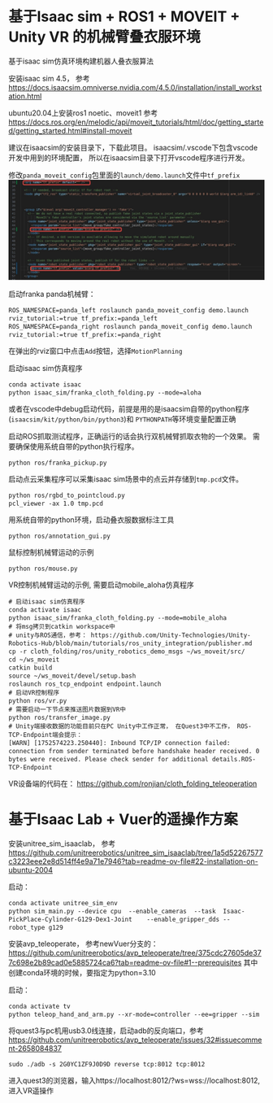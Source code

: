 # 基于Isaac sim + ROS1 + MOVEIT + Unity VR 的机械臂叠衣服环境

基于isaac sim仿真环境构建机器人叠衣服算法

安装isaac sim 4.5，
参考 https://docs.isaacsim.omniverse.nvidia.com/4.5.0/installation/install_workstation.html

ubuntu20.04上安装ros1 noetic、moveit1
参考 https://docs.ros.org/en/melodic/api/moveit_tutorials/html/doc/getting_started/getting_started.html#install-moveit


建议在isaacsim的安装目录下，下载此项目。
isaacsim/.vscode下包含vscode开发中用到的环境配置，
所以在isaacsim目录下打开vscode程序进行开发。

修改```panda_moveit_config```包里面的```launch/demo.launch```文件中```tf_prefix```
![tf_prefix](./assets/tf_prefix.jpg)

启动franka panda机械臂：
```shell
ROS_NAMESPACE=panda_left roslaunch panda_moveit_config demo.launch rviz_tutorial:=true tf_prefix:=panda_left
ROS_NAMESPACE=panda_right roslaunch panda_moveit_config demo.launch rviz_tutorial:=true tf_prefix:=panda_right
```
在弹出的rviz窗口中点击```Add```按钮，选择```MotionPlanning```

启动isaac sim仿真程序
```shell
conda activate isaac
python isaac_sim/franka_cloth_folding.py --mode=aloha
```
或者在vscode中debug启动代码，前提是用的是isaacsim自带的python程序
(```isaacsim/kit/python/bin/python3```)和 ```PYTHONPATH```等环境变量配置正确

启动ROS抓取测试程序，正确运行的话会执行双机械臂抓取衣物的一个效果。
需要确保使用系统自带的python执行程序。
```shell
python ros/franka_pickup.py 
```

启动点云采集程序可以采集isaac sim场景中的点云并存储到```tmp.pcd```文件。
```shell
python ros/rgbd_to_pointcloud.py
pcl_viewer -ax 1.0 tmp.pcd
```

用系统自带的python环境，启动叠衣服数据标注工具
```shell
python ros/annotation_gui.py
```

鼠标控制机械臂运动的示例
```shell
python ros/mouse.py
```

VR控制机械臂运动的示例, 需要启动mobile_aloha仿真程序
```shell
# 启动isaac sim仿真程序
conda activate isaac
python isaac_sim/franka_cloth_folding.py --mode=mobile_aloha
# 将msg拷贝到catkin workspace中
# unity与ROS通信，参考： https://github.com/Unity-Technologies/Unity-Robotics-Hub/blob/main/tutorials/ros_unity_integration/publisher.md
cp -r cloth_folding/ros/unity_robotics_demo_msgs ~/ws_moveit/src/
cd ~/ws_moveit
catkin build
source ~/ws_moveit/devel/setup.bash
roslaunch ros_tcp_endpoint endpoint.launch
# 启动VR控制程序
python ros/vr.py
# 需要启动一下节点来推送图片数据到VR中
python ros/transfer_image.py
# Unity端接收数据的功能目前只在PC Unity中工作正常， 在Quest3中不工作， ROS-TCP-Endpoint端会提示：
[WARN] [1752574223.250440]: Inbound TCP/IP connection failed: connection from sender terminated before handshake header received. 0 bytes were received. Please check sender for additional details.ROS-TCP-Endpoint
```
VR设备端的代码在： https://github.com/ronjian/cloth_folding_teleoperation

# 基于Isaac Lab + Vuer的遥操作方案

安装unitree_sim_isaaclab， 参考 https://github.com/unitreerobotics/unitree_sim_isaaclab/tree/1a5d52267577c3223eee2e8d514ff4e9a71e7946?tab=readme-ov-file#22-installation-on-ubuntu-2004

启动：
```shell
conda activate unitree_sim_env
python sim_main.py --device cpu  --enable_cameras  --task  Isaac-PickPlace-Cylinder-G129-Dex1-Joint    --enable_gripper_dds --robot_type g129
```

安装avp_teleoperate， 参考newVuer分支的： https://github.com/unitreerobotics/avp_teleoperate/tree/375cdc27605de377c698e2b89cad0e5885724ca6?tab=readme-ov-file#1--prerequisites
其中创建conda环境的时候，要指定为python=3.10

启动：
```shell
conda activate tv
python teleop_hand_and_arm.py --xr-mode=controller --ee=gripper --sim
```

将quest3与pc机用usb3.0线连接，启动adb的反向端口，参考 https://github.com/unitreerobotics/avp_teleoperate/issues/32#issuecomment-2658084837
```shell
sudo ./adb -s 2G0YC1ZF9J0D9D reverse tcp:8012 tcp:8012
```

进入quest3的浏览器，输入https://localhost:8012/?ws=wss://localhost:8012, 进入VR遥操作